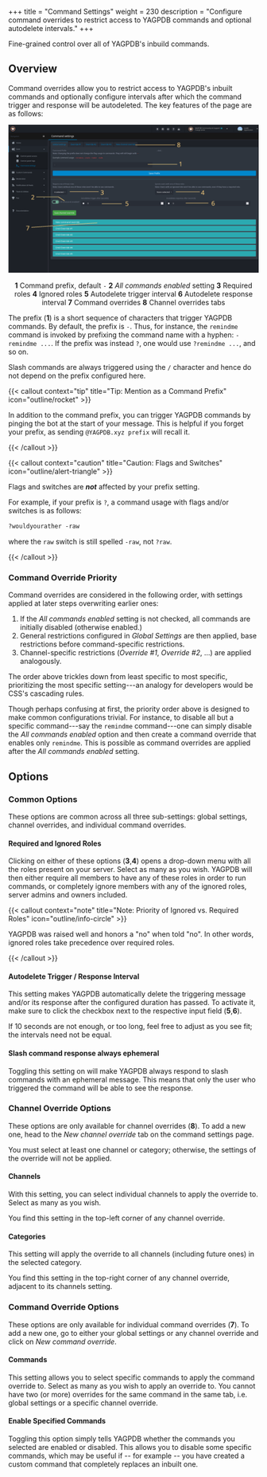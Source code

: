 +++
title = "Command Settings"
weight = 230
description = "Configure command overrides to restrict access to YAGPDB commands and optional autodelete intervals."
+++

Fine-grained control over all of YAGPDB's inbuild commands.

## Overview

Command overrides allow you to restrict access to YAGPDB's inbuilt commands and optionally configure intervals after
which the command trigger and response will be autodeleted. The key features of the page are as follows:

![Overview of the Command Settings page.](command_settings_overview.png)

<center>

**1** Command prefix, default `-` **2** _All commands enabled_ setting **3** Required roles **4** Ignored roles
**5** Autodelete trigger interval **6** Autodelete response interval **7** Command overrides **8** Channel overrides tabs

</center>

The prefix (**1**) is a short sequence of characters that trigger YAGPDB commands. By default, the prefix is `-`. Thus,
for instance, the `remindme` command is invoked by prefixing the command name with a hyphen: `-remindme ...`. If the
prefix was instead `?`, one would use `?remindme ...`, and so on.

Slash commands are always triggered using the `/` character and hence do not depend on the prefix configured here.

{{< callout context="tip" title="Tip: Mention as a Command Prefix" icon="outline/rocket" >}}

In addition to the command prefix, you can trigger YAGPDB commands by pinging the bot at the start of your message. This
is helpful if you forget your prefix, as sending `@YAGPDB.xyz prefix` will recall it.

{{< /callout >}}

{{< callout context="caution" title="Caution: Flags and Switches" icon="outline/alert-triangle" >}}

Flags and switches are **_not_** affected by your prefix setting.

For example, if your prefix is `?`, a command usage with flags and/or switches is as follows:

```txt
?wouldyourather -raw
```

where the `raw` switch is still spelled `-raw`, not `?raw`.

{{< /callout >}}

### Command Override Priority

Command overrides are considered in the following order, with settings applied at later steps overwriting earlier ones:

1. If the _All commands enabled_ setting is not checked, all commands are initially disabled (otherwise enabled.)
2. General restrictions configured in _Global Settings_ are then applied, base restrictions before command-specific
   restrictions.
3. Channel-specific restrictions (_Override #1_, _Override #2_, ...) are applied analogously.

The order above trickles down from least specific to most specific, prioritizing the most specific setting---an analogy
for developers would be CSS's cascading rules.

Though perhaps confusing at first, the priority order above is designed to make common configurations trivial. For
instance, to disable all but a specific command---say the `remindme` command---one can simply disable the _All
commands enabled_ option and then create a command override that enables only `remindme`. This is possible as command
overrides are applied after the _All commands enabled_ setting.

## Options

### Common Options

These options are common across all three sub-settings: global settings, channel overrides, and individual command
overrides.

#### Required and Ignored Roles

Clicking on either of these options (**3**,**4**) opens a drop-down menu with all the roles present on your server.
Select as many as you wish. YAGPDB will then either require all members to have any of these roles in order to run
commands, or completely ignore members with any of the ignored roles, server admins and owners included.

{{< callout context="note" title="Note: Priority of Ignored vs. Required Roles" icon="outline/info-circle" >}}

YAGPDB was raised well and honors a "no" when told "no". In other words, ignored roles take precedence over required
roles.

{{< /callout >}}

#### Autodelete Trigger / Response Interval

This setting makes YAGPDB automatically delete the triggering message and/or its response after the configured duration
has passed. To activate it, make sure to click the checkbox next to the respective input field (**5**,**6**).

If 10 seconds are not enough, or too long, feel free to adjust as you see fit; the intervals need not be equal.

#### Slash command response always ephemeral

Toggling this setting on will make YAGPDB always respond to slash commands with an ephemeral message. This means that
only the user who triggered the command will be able to see the response.

### Channel Override Options

These options are only available for channel overrides (**8**). To add a new one, head to the _New channel override_
tab on the command settings page.

You must select at least one channel or category; otherwise, the settings of the override will not be applied.

#### Channels

With this setting, you can select individual channels to apply the override to. Select as many as you wish.

You find this setting in the top-left corner of any channel override.

#### Categories

This setting will apply the override to all channels (including future ones) in the selected category.

You find this setting in the top-right corner of any channel override, adjacent to its channels setting.

### Command Override Options

These options are only available for individual command overrides (**7**). To add a new one, go to either your
global settings or any channel override and click on _New command override_.

#### Commands

This setting allows you to select specific commands to apply the command override to. Select as many as you wish to
apply an override to. You cannot have two (or more) overrides for the same command in the same tab, i.e. global settings
or a specific channel override.

#### Enable Specified Commands

Toggling this option simply tells YAGPDB whether the commands you selected are enabled or disabled. This allows you to
disable some specific commands, which may be useful if -- for example -- you have created a custom command that
completely replaces an inbuilt one.
